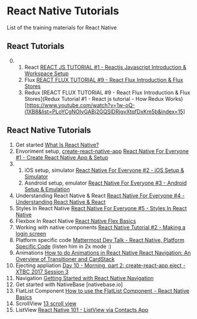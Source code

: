 # React Native Tutorials

List of the training materials for React Native

## React Tutorials
0. 
	1. React [REACT JS TUTORIAL #1 - Reactjs Javascript Introduction & Workspace Setup](https://www.youtube.com/watch?v=MhkGQAoc7bc&list=PLoYCgNOIyGABj2GQSlDRjgvXtqfDxKm5b)
	2. Flux [REACT FLUX TUTORIAL #9 - React Flux Introduction & Flux Stores](https://www.youtube.com/watch?v=PvjNglsyOHs&list=PLoYCgNOIyGABj2GQSlDRjgvXtqfDxKm5b&index=9)
	3. Redux [REACT FLUX TUTORIAL #9 - React Flux Introduction & Flux Stores](Redux Tutorial #1 - React js tutorial - How Redux Works)[https://www.youtube.com/watch?v=1w-oQ-i1XB8&list=PLoYCgNOIyGABj2GQSlDRjgvXtqfDxKm5b&index=15]

## React Native Tutorials
1. Get started	[What Is React Native?](https://www.youtube.com/watch?v=JKCgwL-IfgM)
2. Envoriment setup, [create-react-native-app](https://github.com/react-community/create-react-native-app)	[React Native For Everyone #1 - Create React Native App & Setup](https://www.youtube.com/watch?v=3Pm5_Cf7pQI&t=57s)
3.
	1. iOS setup, simulator	[React Native For Everyone #2 - iOS Setup & Simulator](https://www.youtube.com/watch?v=K0y2tc38l2s) 
	2. Asndroid setup, emulator	[React Native For Everyone #3 - Android Setup & Emulation]([https://www.youtube.com/watch?v=Q0dERWCzoi0)	
4. Understanding React Native & React	[React Native For Everyone #4 - Understanding React Native & React](https://www.youtube.com/watch?v=31nry-ewk4c)	
5. Styles In React Native [React Native For Everyone #5 - Styles In React Native](https://www.youtube.com/watch?v=TbxyysumfPU)	
6. Flexbox In React Native [React Native Flex Basics](https://www.youtube.com/watch?v=-xFF5KF-KpE&list=PL7D-0n1z1EbhkundIsOBaN_mlLvV4_hyO)
7. Working with native components	[React Native Tutorial #2 - Making a login screen](https://www.youtube.com/watch?v=1xu1eeRCPEk&t=1s)	
8. Platform specific code	[Mattermost Dev Talk - React Native, Platform Specific Code](https://www.youtube.com/watch?v=Z4soLnybmck) (listen him in 2x mode :)
9. Animations [How to do Animations in React Native	React Navigation: An Overview of Transitioner and CardStack](https://www.youtube.com/watch?v=XKgfszmI1bk)
10. Ejecting appliation	[Day 10 - Morning, part 2: create-react-app eject - XTBC 2017 Session 3](https://www.youtube.com/watch?v=1ogpM54KKVA)	
11. Navigation [Getting Started with React Native Navigation](https://www.youtube.com/watch?v=SyyLvs0W86U)	
12. Get started with NativeBase	[nativebase.io]
13. FlatList Component	[How to use the FlatList Component  - React Native Basics](https://www.youtube.com/watch?v=r-ENJLGrd3s&list=PLG02JlJZbKbtP2blo4lYr_iztNLckBofc)	
14. ScrollView [13 scroll view](https://www.youtube.com/watch?v=lJ0xoSLYrFs&t=113s)
15. ListView [React Native 101 - ListView via Contacts App](https://www.youtube.com/watch?v=Az67CxCJig0)
